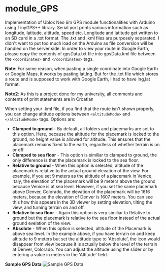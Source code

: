 # module_GPS
Implementation of Ublox Neo 6m GPS module functionalities with Arduino using TinyGPS++ library. Serial port prints various information such as longitude, latitude, altitude, speed etc. Longitude and latitude get written to an SD card in a .txt format. The .txt and .kml files are purposely separated. I didn't want to put too much load on the Arduino as file conversion will be handled on the server side.
In order to view your route in Google Earth, please copy the contents of gpsData.txt file into gpsData.kml file between the ```<coordinates>``` and ```</coordinates>``` tags.

**Note**: For some reason, when pasting a single coordinate into Google Earth or Google Maps, it works by pasting lat,lng. But for the .txt file which stores a route and is supposed to work with Google Earth, I had to have lng,lat format.

**Note2**: As this is a project done for my university, all comments and contents of print statements are in Croatian

When setting your .kml file, if you find that the route isn't shown properly, you can change altitude options between ```<altitudeMode>``` and ```</altitudeMode>``` tags. Options are:
* **Clamped to ground** - By default, all folders and placemarks are set to this option. Here, because the altitude for the placemark is locked to the ground, no height value is allowed for altitude. This ensures that the placemark remains fixed to the earth, regardless of whether terrain is on or off.
* **Clamped to sea floor** - This option is similiar to clamped to ground, the only difference is that the placemark is locked to the sea floor.
* **Relative to ground** - When this option is selected, altitude of the placemark is relative to the actual ground elevation of the view. For example, if you set 9 meters as the altitude of a placemark in Venice, Italy, the elevation of the placemark will be 9 meters above the ground because Venice is at sea level. However, if you set the same placemark above Denver, Colorado, the elevation of the placemark will be 1616 meters, because the elevation of Denver is 1607 meters. You can see this how this appears in the 3D viewer by setting elevation, tilting the view, and turning terrain on and off.
* **Relative to sea floor** - Again this option is very similiar to Relative to ground but the placemark is relative to the sea floor instead of the actual ground evelation of the view.
* **Absolute** - When this option is selected, altitude of the Placemark is above sea level. In the example above, if you have terrain on and keep altitude to 9 meters but set the altitude type to 'Absolute', the icon would disappear from view because it is actually below the level of the terrain at Denver, Colorado. You can adjust the altitude using the slider or by entering a value in meters in the 'Altitude' field.

**Sample GPS Data**
![Sample GPS Data](http://i.imgur.com/vrpkQ6o.jpg)
